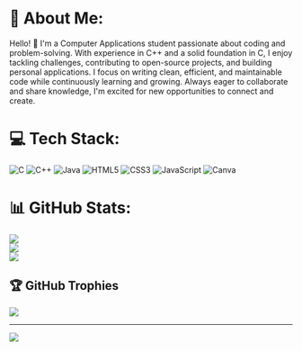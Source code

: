 # 💫 About Me:
Hello! 👋 I'm a Computer Applications student passionate about coding and problem-solving. With experience in C++ and a solid foundation in C, I enjoy tackling challenges, contributing to open-source projects, and building personal applications. I focus on writing clean, efficient, and maintainable code while continuously learning and growing. Always eager to collaborate and share knowledge, I'm excited for new opportunities to connect and create.


# 💻 Tech Stack:
![C](https://img.shields.io/badge/c-%2300599C.svg?style=for-the-badge&logo=c&logoColor=white) ![C++](https://img.shields.io/badge/c++-%2300599C.svg?style=for-the-badge&logo=c%2B%2B&logoColor=white) ![Java](https://img.shields.io/badge/java-%23ED8B00.svg?style=for-the-badge&logo=openjdk&logoColor=white) ![HTML5](https://img.shields.io/badge/html5-%23E34F26.svg?style=for-the-badge&logo=html5&logoColor=white) ![CSS3](https://img.shields.io/badge/css3-%231572B6.svg?style=for-the-badge&logo=css3&logoColor=white) ![JavaScript](https://img.shields.io/badge/javascript-%23323330.svg?style=for-the-badge&logo=javascript&logoColor=%23F7DF1E) ![Canva](https://img.shields.io/badge/Canva-%2300C4CC.svg?style=for-the-badge&logo=Canva&logoColor=white)
# 📊 GitHub Stats:
![](https://github-readme-stats.vercel.app/api?username=XtreamArpit&theme=dark&hide_border=false&include_all_commits=false&count_private=false)<br/>
![](https://github-readme-streak-stats.herokuapp.com/?user=XtreamArpit&theme=dark&hide_border=false)<br/>
![](https://github-readme-stats.vercel.app/api/top-langs/?username=XtreamArpit&theme=dark&hide_border=false&include_all_commits=false&count_private=false&layout=compact)

## 🏆 GitHub Trophies
![](https://github-profile-trophy.vercel.app/?username=XtreamArpit&theme=radical&no-frame=false&no-bg=true&margin-w=4)

---
[![](https://visitcount.itsvg.in/api?id=XtreamArpit&icon=0&color=0)](https://visitcount.itsvg.in)

<!-- Proudly created with GPRM ( https://gprm.itsvg.in ) -->
